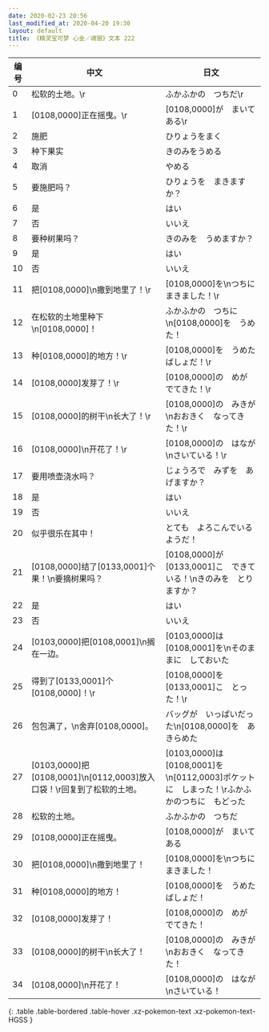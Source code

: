 ```yaml
---
date: 2020-02-23 20:56
last_modified_at: 2020-04-20 19:30
layout: default
title: 《精灵宝可梦 心金／魂银》文本 222
---
```

| 编号 | 中文 | 日文 |
| ---- | ---- | ---- |
| 0 | 松软的土地。\r | ふかふかの　つちだ\r |
| 1 | [0108,0000]正在摇曳。\r | [0108,0000]が　まいてある\r |
| 2 | 施肥 | ひりょうをまく |
| 3 | 种下果实 | きのみをうめる |
| 4 | 取消 | やめる |
| 5 | 要施肥吗？ | ひりょうを　まきますか？ |
| 6 | 是 | はい |
| 7 | 否 | いいえ |
| 8 | 要种树果吗？ | きのみを　うめますか？ |
| 9 | 是 | はい |
| 10 | 否 | いいえ |
| 11 | 把[0108,0000]\n撒到地里了！\r | [0108,0000]を\nつちに　まきました！\r |
| 12 | 在松软的土地里种下\n[0108,0000]！ | ふかふかの　つちに\n[0108,0000]を　うめた！ |
| 13 | 种[0108,0000]的地方！\r | [0108,0000]を　うめた　ばしょだ！\r |
| 14 | [0108,0000]发芽了！\r | [0108,0000]の　めが　でてきた！\r |
| 15 | [0108,0000]的树干\n长大了！\r | [0108,0000]の　みきが\nおおきく　なってきた！\r |
| 16 | [0108,0000]\n开花了！\r | [0108,0000]の　はなが\nさいている！\r |
| 17 | 要用喷壶浇水吗？ | じょうろで　みずを　あげますか？ |
| 18 | 是 | はい |
| 19 | 否 | いいえ |
| 20 | 似乎很乐在其中！ | とても　よろこんでいる　ようだ！ |
| 21 | [0108,0000]结了[0133,0001]个果！\n要摘树果吗？ | [0108,0000]が　[0133,0001]こ　できている！\nきのみを　とりますか？ |
| 22 | 是 | はい |
| 23 | 否 | いいえ |
| 24 | [0103,0000]把[0108,0001]\n搁在一边。 | [0103,0000]は　[0108,0001]を\nそのままに　しておいた |
| 25 | 得到了[0133,0001]个[0108,0000]！\r | [0108,0000]を　[0133,0001]こ　とった！\r |
| 26 | 包包满了，\n舍弃[0108,0000]。 | バッグが　いっぱいだった\n[0108,0000]を　あきらめた |
| 27 | [0103,0000]把[0108,0001]\n[0112,0003]放入口袋！\r回复到了松软的土地。 | [0103,0000]は　[0108,0001]を\n[0112,0003]ポケット　に　しまった！\rふかふかのつちに　もどった |
| 28 | 松软的土地。 | ふかふかの　つちだ |
| 29 | [0108,0000]正在摇曳。 | [0108,0000]が　まいてある |
| 30 | 把[0108,0000]\n撒到地里了！ | [0108,0000]を\nつちに　まきました！ |
| 31 | 种[0108,0000]的地方！ | [0108,0000]を　うめた　ばしょだ！ |
| 32 | [0108,0000]发芽了！ | [0108,0000]の　めが　でてきた！ |
| 33 | [0108,0000]的树干\n长大了！ | [0108,0000]の　みきが\nおおきく　なってきた！ |
| 34 | [0108,0000]\n开花了！ | [0108,0000]の　はなが\nさいている！ |
{: .table .table-bordered .table-hover .xz-pokemon-text .xz-pokemon-text-HGSS }